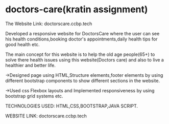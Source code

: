 # doctors-care(kratin assignment)
The Website Link: doctorscare.ccbp.tech




Developed a responsive website for DoctorsCare where the user can see his health conditions,booking doctor's appointments,daily health tips for good health etc.



The main concept for this website is to help the old age people(65+) to solve there health issues using this website(Doctors care)  and also to live a healthier and better life.



->Designed page using HTML,Structure elements,footer elements by using different bootstrap components to show different sections in the website.


->Used css Flexbox layouts and Implemented responsiveness by using bootstrap grid systems etc.



TECHNOLOGIES USED:  HTML,CSS,BOOTSTRAP,JAVA SCRIPT.




WEBSITE LINK: doctorscare.ccbp.tech
